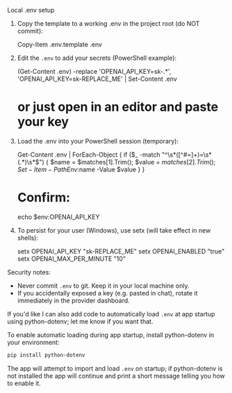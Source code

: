 Local .env setup

1) Copy the template to a working .env in the project root (do NOT commit):

   Copy-Item .env.template .env

2) Edit the `.env` to add your secrets (PowerShell example):

   (Get-Content .env) -replace 'OPENAI_API_KEY=sk-.*', 'OPENAI_API_KEY=sk-REPLACE_ME' | Set-Content .env

   # or just open in an editor and paste your key

3) Load the .env into your PowerShell session (temporary):

   Get-Content .env | ForEach-Object {
     if ($_ -match "^\s*([^#=]+)=\s*(.*)\s*$") {
       $name = $matches[1].Trim(); $value = $matches[2].Trim(); Set-Item -Path Env:$name -Value $value
     }
   }

   # Confirm:
   echo $env:OPENAI_API_KEY

4) To persist for your user (Windows), use setx (will take effect in new shells):

   setx OPENAI_API_KEY "sk-REPLACE_ME"
   setx OPENAI_ENABLED "true"
   setx OPENAI_MAX_PER_MINUTE "10"

Security notes:
- Never commit `.env` to git. Keep it in your local machine only.
- If you accidentally exposed a key (e.g. pasted in chat), rotate it immediately in the provider dashboard.

If you'd like I can also add code to automatically load `.env` at app startup using python-dotenv; let me know if you want that.

To enable automatic loading during app startup, install python-dotenv in your environment:

```powershell
pip install python-dotenv
```

The app will attempt to import and load `.env` on startup; if python-dotenv is not installed the app will continue and print a short message telling you how to enable it.